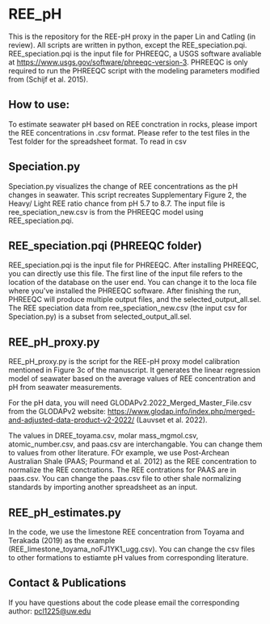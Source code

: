 # REE_pH
This is the repository for the REE-pH proxy in the paper Lin and Catling (in review).
All scripts are written in python, except the REE_speciation.pqi. REE_speciation.pqi is the input file for PHREEQC, a USGS software avaliable at https://www.usgs.gov/software/phreeqc-version-3. PHREEQC is only required to run the PHREEQC script with the modeling parameters modified from (Schijf et al. 2015).

## How to use: 
To estimate seawater pH based on REE conctration in rocks, please import the REE concentrations in .csv format. Please refer to the test files in the Test folder for the spreadsheet format. To read in csv

## Speciation.py
Speciation.py visualizes the change of REE concentrations as the pH changes in seawater. This script recreates Supplementary Figure 2, the Heavy/ Light REE ratio chance from pH 5.7 to 8.7. The input file is ree_speciation_new.csv is from the PHREEQC model using REE_speciation.pqi. 

## REE_speciation.pqi (PHREEQC folder)
REE_speciation.pqi is the input file for PHREEQC. After installing PHREEQC, you can directly use this file. The first line of the input file refers to the location of the database on the user end. You can change it to the loca file where you've installed the PHREEQC software. After finishing the run, PHREEQC will produce multiple output files, and the selected_output_all.sel. The REE speciation data from ree_speciation_new.csv (the input csv for Speciation.py) is a subset from selected_output_all.sel.

## REE_pH_proxy.py
REE_pH_proxy.py is the script for the REE-pH proxy model calibration mentioned in Figure 3c of the manuscript. It generates the linear regression model of seawater based on the average values of REE concentration and pH from seawater measurements.

For the pH data, you will need GLODAPv2.2022_Merged_Master_File.csv from the GLODAPv2 website: https://www.glodap.info/index.php/merged-and-adjusted-data-product-v2-2022/ (Lauvset et al. 2022).

The values in DREE_toyama.csv, molar mass_mgmol.csv, atomic_number.csv, and paas.csv are interchangable. You can change them to values from other literature. FOr example, we use Post-Archean Australian Shale (PAAS; Pourmand et al. 2012) as the REE concentration to normalize the REE conctrations. The REE contrations for PAAS are in paas.csv. You can change the paas.csv file to other shale normalizing standards by importing another spreadsheet as an input.


## REE_pH_estimates.py
In the code, we use the limestone REE concentration from Toyama and Terakada (2019) as the example (REE_limestone_toyama_noFJ1YK1_ugg.csv). You can change the csv files to other formations to estiamte pH values from corresponding literature. 


## Contact & Publications
If you have questions about the code please email the corresponding author: pcl1225@uw.edu





